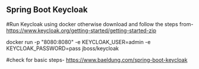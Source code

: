 ## Spring Boot Keycloak

#Run Keycloak using docker otherwise download and follow the steps from- https://www.keycloak.org/getting-started/getting-started-zip

docker run -p "8080:8080" -e KEYCLOAK_USER=admin -e KEYCLOAK_PASSWORD=pass jboss/keycloak

#check for basic steps- https://www.baeldung.com/spring-boot-keycloak


